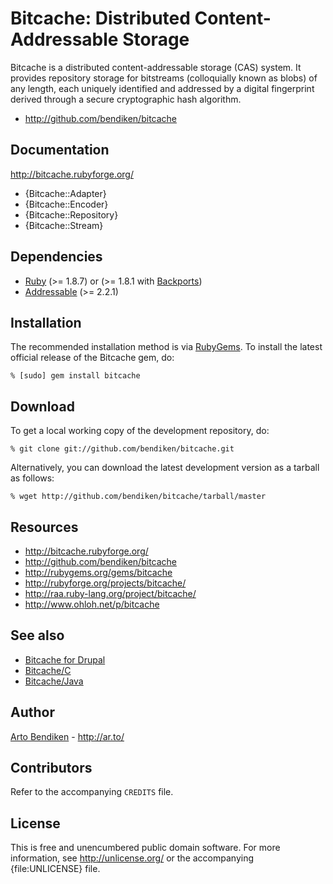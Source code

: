 Bitcache: Distributed Content-Addressable Storage
=================================================

Bitcache is a distributed content-addressable storage (CAS) system. It
provides repository storage for bitstreams (colloquially known as blobs) of
any length, each uniquely identified and addressed by a digital fingerprint
derived through a secure cryptographic hash algorithm.

* <http://github.com/bendiken/bitcache>

Documentation
-------------

<http://bitcache.rubyforge.org/>

* {Bitcache::Adapter}
* {Bitcache::Encoder}
* {Bitcache::Repository}
* {Bitcache::Stream}

Dependencies
------------

* [Ruby](http://ruby-lang.org/) (>= 1.8.7) or (>= 1.8.1 with [Backports][])
* [Addressable](http://rubygems.org/gems/addressable) (>= 2.2.1)

Installation
------------

The recommended installation method is via [RubyGems](http://rubygems.org/).
To install the latest official release of the Bitcache gem, do:

    % [sudo] gem install bitcache

Download
--------

To get a local working copy of the development repository, do:

    % git clone git://github.com/bendiken/bitcache.git

Alternatively, you can download the latest development version as a tarball
as follows:

    % wget http://github.com/bendiken/bitcache/tarball/master

Resources
---------

* <http://bitcache.rubyforge.org/>
* <http://github.com/bendiken/bitcache>
* <http://rubygems.org/gems/bitcache>
* <http://rubyforge.org/projects/bitcache/>
* <http://raa.ruby-lang.org/project/bitcache/>
* <http://www.ohloh.net/p/bitcache>

See also
--------

* [Bitcache for Drupal](http://drupal.org/project/bitcache)
* [Bitcache/C](http://github.com/bendiken/bitcache-c)
* [Bitcache/Java](http://github.com/bendiken/bitcache-java)

Author
------

[Arto Bendiken](mailto:arto.bendiken@gmail.com) - <http://ar.to/>

Contributors
------------

Refer to the accompanying `CREDITS` file.

License
-------

This is free and unencumbered public domain software. For more information,
see <http://unlicense.org/> or the accompanying {file:UNLICENSE} file.

[Backports]: http://rubygems.org/gems/backports
